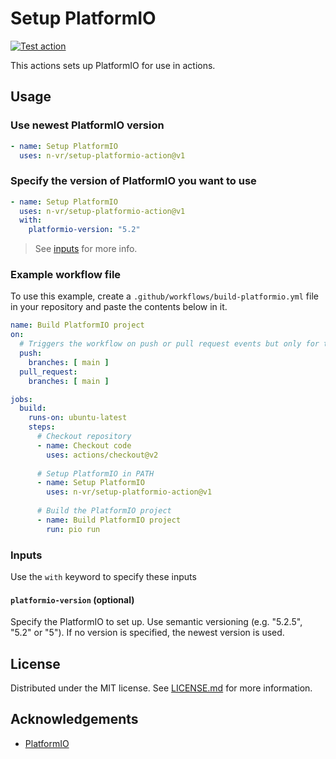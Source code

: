 # Setup PlatformIO
[![Test action](https://github.com/n-vr/setup-platformio-action/actions/workflows/test-action.yml/badge.svg)](https://github.com/n-vr/setup-platformio-action/actions/workflows/test-action.yml)

This actions sets up PlatformIO for use in actions.

## Usage

### Use newest PlatformIO version
```yaml
- name: Setup PlatformIO
  uses: n-vr/setup-platformio-action@v1
```

### Specify the version of PlatformIO you want to use
```yaml
- name: Setup PlatformIO
  uses: n-vr/setup-platformio-action@v1
  with:
    platformio-version: "5.2"
```

> See [inputs](#platformio-version-optional) for more info.

### Example workflow file
To use this example, create a `.github/workflows/build-platformio.yml` file in your repository and paste the contents below in it.

```yaml
name: Build PlatformIO project
on:
  # Triggers the workflow on push or pull request events but only for the main branch
  push:
    branches: [ main ]
  pull_request:
    branches: [ main ]

jobs:
  build:
    runs-on: ubuntu-latest
    steps:
      # Checkout repository
      - name: Checkout code
        uses: actions/checkout@v2
      
      # Setup PlatformIO in PATH
      - name: Setup PlatformIO
        uses: n-vr/setup-platformio-action@v1
      
      # Build the PlatformIO project
      - name: Build PlatformIO project
        run: pio run
```

### Inputs
Use the `with` keyword to specify these inputs

#### `platformio-version` (optional)
Specify the PlatformIO to set up. Use semantic versioning (e.g. "5.2.5", "5.2" or "5"). If no version is specified, the newest version is used.

## License
Distributed under the MIT license. See [LICENSE.md](LICENSE.md) for more information.

## Acknowledgements
- [PlatformIO](https://platformio.org/)
